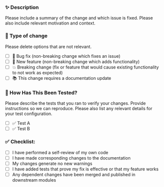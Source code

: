 ### ✨ Description

Please include a summary of the change and which issue is fixed. Please also include relevant motivation and context.

### 🔧 Type of change

Please delete options that are not relevant.

- [ ] 🐛 Bug fix (non-breaking change which fixes an issue)
- [ ] 🚀 New feature (non-breaking change which adds functionality)
- [ ] 💥 Breaking change (fix or feature that would cause existing functionality to not work as expected)
- [ ] 📚 This change requires a documentation update

### 🧪 How Has This Been Tested?

Please describe the tests that you ran to verify your changes. Provide instructions so we can reproduce. Please also list any relevant details for your test configuration.

- [ ] ✅ Test A
- [ ] ✅ Test B

### ✅ Checklist:

- [ ] I have performed a self-review of my own code
- [ ] I have made corresponding changes to the documentation
- [ ] My changes generate no new warnings
- [ ] I have added tests that prove my fix is effective or that my feature works
- [ ] Any dependent changes have been merged and published in downstream modules